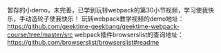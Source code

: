 暂存的小demo，未完善，已学到玩转webpack的第30小节视频，学习使我快乐，手动造轮子使我快乐！
玩转webpack教学视频的demo地址：https://github.com/geektime-geekbang/geektime-webpack-course/tree/master/src
webpack插件browserslist的查询地址：https://github.com/browserslist/browserslist#readme
